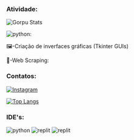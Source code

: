 ### Atividade:
![Gorpu Stats](https://github-readme-stats.vercel.app/api?username=gorpu&show_icons=true&theme=highcontrast)

<img aling="cente" alt="python" src="https://img.shields.io/badge/Python-3776AB?style=for-the-badge&logo=python&logoColor=white"/>:
<p>🖼️-Criação de inverfaces gráficas (Tkinter GUIs)
<p>🤖-Web Scraping:
  
### Contatos:
  
[![Instagram](https://img.shields.io/badge/Instagram-E4405F?style=for-the-badge&logo=instagram&logoColor=white)](https://www.instagram.com/liedsonrocha_/)

[![Top Langs](https://github-readme-stats.vercel.app/api/top-langs/?username=gorpu&langs_count=8)](https://github.com/anuraghazra/github-readme-stats)

### IDE's:
<div style="display: in_line_block">
  <img aling="cente" alt="python" src="https://img.shields.io/badge/Visual_Studio-5C2D91?style=for-the-badge&logo=visual%20studio&logoColor=white"/>
  <img aling="cente" alt="replit" src="https://img.shields.io/badge/replit-667881?style=for-the-badge&logo=replit&logoColor=white"/>
  <img aling="cente" alt="replit" src="https://img.shields.io/badge/GNU%20Bash-4EAA25?style=for-the-badge&logo=GNU%20Bash&logoColor=white"/>
</div>

